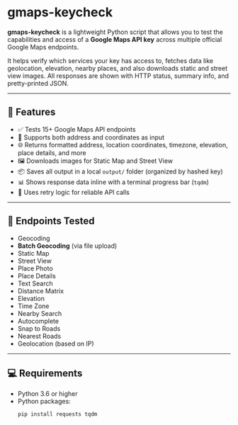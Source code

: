 # gmaps-keycheck

**gmaps-keycheck** is a lightweight Python script that allows you to test the capabilities and access of a **Google Maps API key** across multiple official Google Maps endpoints.

It helps verify which services your key has access to, fetches data like geolocation, elevation, nearby places, and also downloads static and street view images. All responses are shown with HTTP status, summary info, and pretty-printed JSON.

---

## 🚀 Features

- ✅ Tests 15+ Google Maps API endpoints
- 📍 Supports both address and coordinates as input
- 🌐 Returns formatted address, location coordinates, timezone, elevation, place details, and more
- 🖼 Downloads images for Static Map and Street View
- 📦 Saves all output in a local `output/` folder (organized by hashed key)
- 📊 Shows response data inline with a terminal progress bar (`tqdm`)
- 🔁 Uses retry logic for reliable API calls

---

## 📌 Endpoints Tested

- Geocoding
- **Batch Geocoding** (via file upload)
- Static Map
- Street View
- Place Photo
- Place Details
- Text Search
- Distance Matrix
- Elevation
- Time Zone
- Nearby Search
- Autocomplete
- Snap to Roads
- Nearest Roads
- Geolocation (based on IP)

---

## 💻 Requirements

- Python 3.6 or higher
- Python packages:
  ```bash
  pip install requests tqdm
